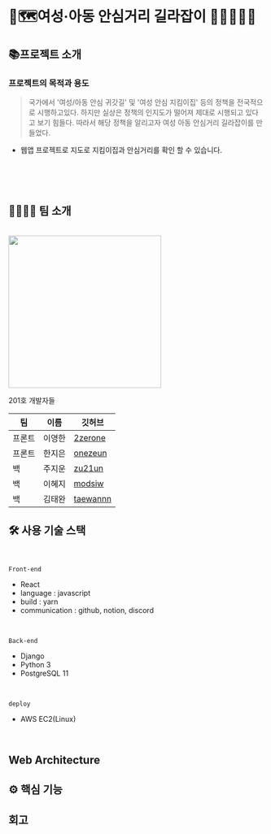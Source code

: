 # 🚩🗺여성·아동 안심거리 길라잡이 👩🏼‍🤝‍👩🏻

## 📚프로젝트 소개
### 프로젝트의 목적과 용도

> 국가에서 '여성/아동 안심 귀갓길' 및 '여성 안심 지킴이집' 등의 정책을 전국적으로 시행하고있다.
하지만 실상은 정책의 인지도가 떨어져 제대로 시행되고 있다고 보기 힘들다. 따라서 해당 정책을 알리고자 여성 아동 안심거리 길라잡이를 만들었다. 


* 웹앱 프로젝트로 지도로 지킴이집과 안심거리를 확인 할 수 있습니다.
<br>
<br>
<br>


## 👨‍👨‍👧‍👧 팀 소개 
<br>

<img src="https://user-images.githubusercontent.com/50399088/128877830-8ce41454-e01e-495f-a417-c75698ce043c.jpg" width="300">

201호 개발자들

|팀|이름|깃허브|
|------|---|---|
|프론트|이영한|[2zerone](https://github.com/2zerone)|
|프론트|한지은|[onezeun](https://github.com/onezeun)|
|백|주지운|[zu21un](https://github.com/zu21un)|
|백|이혜지|[modsiw](https://github.com/zzambbang)|
|백|김태완|[taewannn](https://github.com/taewannn)|

## 🛠 사용 기술 스택
<br>

```
Front-end
``` 

* React
* language : javascript
* build : yarn
* communication : github, notion, discord 

<br>

```
Back-end
```

* Django
* Python 3
* PostgreSQL 11

<br>

```
deploy
```

* AWS EC2(Linux)


<br>

## Web Architecture


## ⚙ 핵심 기능



## 회고 
